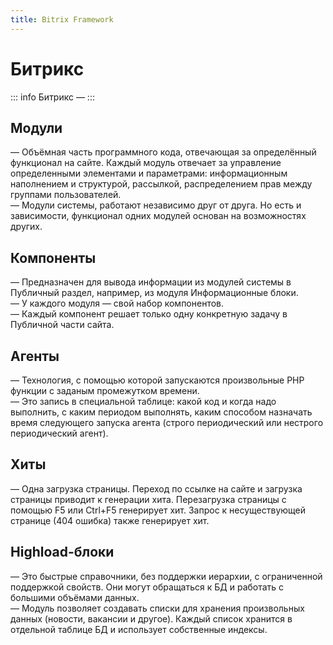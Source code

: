 ```yaml
---
title: Bitrix Framework
---
```


# Битрикс
::: info Битрикс
— 
:::

## Модули
— Объёмная часть программного кода, отвечающая за определённый функционал на сайте. Каждый модуль отвечает за управление определенными элементами и параметрами: информационным наполнением и структурой, рассылкой, распределением прав между группами пользователей.\
— Модули системы, работают независимо друг от друга. Но есть и зависимости, функционал одних модулей основан на возможностях других.

## Компоненты
— Предназначен для вывода информации из модулей системы в Публичный раздел, например, из модуля Информационные блоки.\
— У каждого модуля — свой набор компонентов.\
— Каждый компонент решает только одну конкретную задачу в Публичной части сайта.

## Агенты
— Технология, с помощью которой запускаются произвольные PHP функции с заданым промежутком времени.\
— Это запись в специальной таблице: какой код и когда надо выполнить, с каким периодом выполнять, каким способом назначать время следующего запуска агента (строго периодический или нестрого периодический агент).

## Хиты
— Одна загрузка страницы. Переход по ссылке на сайте и загрузка страницы приводит к генерации хита. Перезагрузка страницы с помощью F5 или Ctrl+F5 генерирует хит. Запрос к несуществующей странице (404 ошибка) также генерирует хит.

## Highload-блоки
— Это быстрые справочники, без поддержки иерархии, с ограниченной поддержкой свойств. Они могут обращаться к БД и работать с большими объёмами данных.\
— Модуль позволяет создавать списки для хранения произвольных данных (новости, вакансии и другое). Каждый список хранится в отдельной таблице БД и использует собственные индексы.

